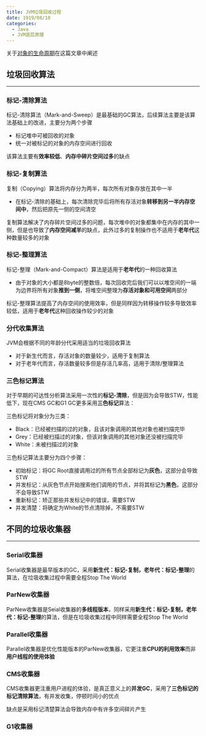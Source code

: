 ```yaml
---
title: JVM垃圾回收过程
date: 1919/08/10
categories: 
  - Java
  - JVM底层原理
---
```

关于[对象的生命周期](./%E5%AF%B9%E8%B1%A1%E7%9A%84%E7%94%9F%E5%91%BD%E5%91%A8%E6%9C%9F%E5%92%8C%E5%8F%AF%E5%9B%9E%E6%94%B6%E6%80%A7%E5%88%A4%E6%96%AD.md)在这篇文章中阐述

## 垃圾回收算法
---

### 标记-清除算法

标记-清除算法（Mark-and-Sweep）是最基础的GC算法，后续算法主要是该算法基础上的改进，主要分为两个步骤
- 标记堆中可被回收的对象
- 统一对被标记的对象的内存空间进行回收

该算法主要有**效率较低**、**内存中碎片空间过多**的缺点

### 标记-复制算法
复制（Copying）算法将内存分为两半，每次所有对象存放在其中一半
- 在标记-清除的基础上，每次清除完毕后将所有存活对象**转移到另一半内存空间中**，然后把原先一侧的空间清空

复制算法解决了内存碎片空间过多的问题，每次堆中的对象都集中在内存的其中一侧，但是也导致了**内存空间减半**的缺点，此外过多的复制操作也不适用于**老年代**这种数量较多的对象

### 标记-整理算法
标记-整理（Mark-and-Compact）算法是适用于**老年代**的一种回收算法
- 由于对象的大小都是8byte的整数倍，每次回收完后我们可以以堆空间的一端为边界将所有对象**推到一侧**，将堆空间整理为**存活对象和可用空间**两部分

标记-整理算法提高了内存空间的使用效率，但是同样因为转移操作较多导致效率较低，适用于**老年代**这种回收操作较少的对象

### 分代收集算法
JVM会根据不同的年龄分代采用适当的垃圾回收算法
- 对于新生代而言，存活对象的数量较少，适用于复制算法
- 对于老年代而言，存活数量较多但是存活几率高，适用于清除/整理算法

### 三色标记算法
对于早期的可达性分析算法采用一次性的**标记-清除**，但是因为会导致STW，性能低下，现在CMS GC和G1 GC更多采用**三色标记**算法：
  
三色标记将对象分为三类：
- Black：已经被扫描的过的对象，且该对象调用的其他对象也被扫描完毕
- Grey：已经被扫描过的对象，但该对象调用的其他对象还没被扫描完毕
- White：未被扫描过的对象

三色标记算法主要分为四个步骤：
- 初始标记：将GC Root直接调用过的所有节点全部标记为**灰色**，这部分会导致STW
- 并发标记：从灰色节点开始搜索他们调用的节点，并将其标记为**黑色**，这部分不会导致STW
- 重新标记：矫正那些并发标记中的错误，需要STW
- 并发清楚：将确定为White的节点清除掉，不需要STW

## 不同的垃圾收集器
---
### Serial收集器
Serial收集器是最早版本的GC，采用**新生代：标记-复制，老年代：标记-整理**的算法，在垃圾收集过程中需要全程Stop The World

### ParNew收集器
ParNew收集器是Seial收集器的**多线程版本**，同样采用**新生代：标记-复制，老年代：标记-整理**的算法，但是在垃圾收集过程中同样需要全程Stop The World

### Parallel收集器
Parallel收集器是优化性能版本的ParNew收集器，它更注重**CPU的利用效率**而非**用户线程的使用体验**

### CMS收集器
CMS收集器更注重用户进程的体验，是真正意义上的**并发GC**，采用了**三色标记的标记清除算法**，有并发收集，停顿时间小的优点

缺点是采用标记清楚算法会导致内存中有许多空间碎片产生

### G1收集器